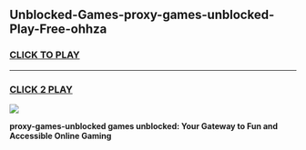 
## Unblocked-Games-proxy-games-unblocked-Play-Free-ohhza
<h3>
<a href="https://premium76.site?title=proxy-games-unblocked&ref=18A">CLICK TO PLAY</a></h3>
<hr>

<h3>
<a href="https://premium76.site?title=proxy-games-unblocked&ref=18A">CLICK 2 PLAY</a>
  
</h3>

<a href="https://premium76.site?title=proxy-games-unblocked&ref=18A"><img src="https://clearcache.store/games.png"></a>


**proxy-games-unblocked games unblocked: Your Gateway to Fun and Accessible Online Gaming**
